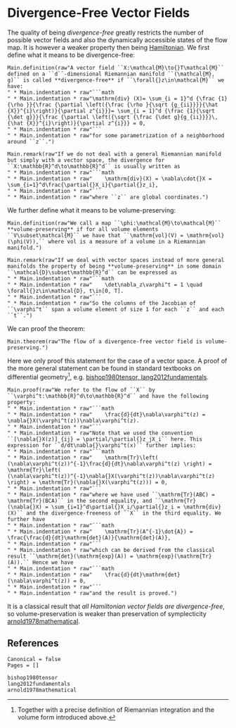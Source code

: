 # Divergence-Free Vector Fields

The quality of being *divergence-free* greatly restricts the number of possible vector fields and also the dynamically accessible states of the flow map. It is however a weaker property then being [Hamiltonian](@ref "Symplectic Systems"). We first define what it means to be divergence-free:

```@eval
Main.definition(raw"A vector field ``X:\mathcal{M}\to{}T\mathcal{M}`` defined on a ``d``-dimensional Riemannian manifold ``(\mathcal{M}, g)`` is called **divergence-free** if ``\forall{}z\in\mathcal{M}`` we have:
" * Main.indentation * raw"```math
" * Main.indentation * raw"\mathrm{div} (X)= \sum_{i = 1}^d {\frac {1}{\rho }}{\frac {\partial \left({\frac {\rho }{\sqrt {g_{ii}}}}{\hat {X}}^{i}\right)}{\partial z^{i}}}= \sum_{i = 1}^d {\frac {1}{\sqrt {\det g}}}{\frac {\partial \left({\sqrt {\frac {\det g}{g_{ii}}}}\,{\hat {X}}^{i}\right)}{\partial z^{i}}} = 0,
" * Main.indentation * raw"```
" * Main.indentation * raw"for some parametrization of a neighborhood around ``z``.")
```

```@eval
Main.remark(raw"If we do not deal with a general Riemannian manifold but simply with a vector space, the divergence for ``X:\mathbb{R}^d\to\mathbb{R}^d`` is usually written as
" * Main.indentation * raw"```math
" * Main.indentation * raw"    \mathrm{div}(X) = \nabla\cdot{}X = \sum_{i=1}^d\frac{\partial{}X_i}{\partial{}z_i},
" * Main.indentation * raw"```
" * Main.indentation * raw"where ``z`` are global coordinates.")
```

We further define what it means to be volume-preserving:

```@eval
Main.definition(raw"We call a map ``\phi:\mathcal{M}\to\mathcal{M}`` **volume-preserving** if for all volume elements ``V\subset\mathcal{M}`` we have that ``\mathrm{vol}(V) = \mathrm{vol}(\phi(V)),`` where vol is a measure of a volume in a Riemannian manifold.")
```

```@eval
Main.remark(raw"If we deal with vector spaces instead of more general manifolds the property of being **volume-preserving** in some domain ``\mathcal{D}\subset\mathbb{R}^d`` can be expressed as
" * Main.indentation * raw"```math
" * Main.indentation * raw"    \det\nabla_z\varphi^t = 1 \quad \forall{}z\in\mathcal{D}, t\in[0, T].
" * Main.indentation * raw"```
" * Main.indentation * raw"So the columns of the Jacobian of ``\varphi^t`` span a volume element of size 1 for each ``z`` and each ``t``.")
```

We can proof the theorem: 

```@eval
Main.theorem(raw"The flow of a divergence-free vector field is volume-preserving.")
```

Here we only proof this statement for the case of a vector space. A proof of the more general statement can be found in standard textbooks on differential geometry[^1], e.g. [bishop1980tensor, lang2012fundamentals](@cite).

[^1]: Together with a precise definition of Riemannian integration and the volume form introduced above.

```@eval
Main.proof(raw"We refer to the flow of ``X`` by ``\varphi^t:\mathbb{R}^d\to\mathbb{R}^d`` and have the following property:
" * Main.indentation * raw"```math
" * Main.indentation * raw"    \frac{d}{dt}\nabla\varphi^t(z) = \nabla{}X(\varphi^t(z))\nabla\varphi^t(z).
" * Main.indentation * raw"```
" * Main.indentation * raw"Note that we used the convention ``[\nabla{}X(z)]_{ij} = \partial/\partial{}z_jX_i`` here. This expression for ``d/dt\nabla{}\varphi^t(x)`` further implies:
" * Main.indentation * raw"```math
" * Main.indentation * raw"    \mathrm{Tr}\left( (\nabla\varphi^t(z))^{-1}\frac{d}{dt}\nabla\varphi^t(z) \right) = \mathrm{Tr}\left( (\nabla\varphi^t(z))^{-1}\nabla{}X(\varphi^t(z))\nabla\varphi^t(z) \right) = \mathrm{Tr}(\nabla{}X(\varphi^t(z))) = 0,
" * Main.indentation * raw"```
" * Main.indentation * raw"where we have used ``\mathrm{Tr}(ABC) = \mathrm{Tr}(BCA)`` in the second equality, and ``\mathrm{Tr}(\nabla{}X) = \sum_{i=1}^d\partial{}X_i/\partial{}z_i = \mathrm{div}(X)`` and the divergence-freeness of ``X`` in the third equality. We further have
" * Main.indentation * raw"```math
" * Main.indentation * raw"    \mathrm{Tr}(A^{-1}\dot{A}) = \frac{\frac{d}{dt}\mathrm{det}(A)}{\mathrm{det}(A)},
" * Main.indentation * raw"```
" * Main.indentation * raw"which can be derived from the classical result ``\mathrm{det}(\mathrm{exp}(A)) = \mathrm{exp}(\mathrm{Tr}(A)).`` Hence we have
" * Main.indentation * raw"```math
" * Main.indentation * raw"    \frac{d}{dt}\mathrm{det}(\nabla\varphi^t(z)) = 0,
" * Main.indentation * raw"```
" * Main.indentation * raw"and the result is proved.")
```


It is a classical result that *all Hamiltonian vector fields are divergence-free*, so volume-preservation is weaker than preservation of symplecticity [arnold1978mathematical](@cite).

## References

```@bibliography
Canonical = false
Pages = []

bishop1980tensor
lang2012fundamentals
arnold1978mathematical
```